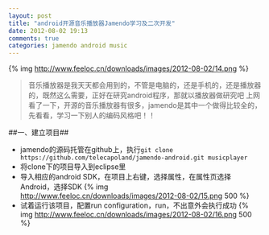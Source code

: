 ```yaml
---
layout: post
title: "android开源音乐播放器Jamendo学习及二次开发"
date: 2012-08-02 19:13
comments: true
categories: jamendo android music
---
```

{% img http://www.feeloc.cn/downloads/images/2012-08-02/14.png %}
>音乐播放器是我天天都会用到的，不管是电脑的，还是手机的，还是播放器的，既然这么需要，正好在研究android程序，那就以播放器做研究吧
>上网看了一下，开源的音乐播放器有很多，jamendo是其中一个做得比较全的，先看看，学习一下别人的编码风格吧！！
<!-- more -->

##一、建立项目##
*	jamendo的源码托管在github上，执行`git clone https://github.com/telecapoland/jamendo-android.git musicplayer`
*	将clone下的项目导入到eclipse里
*	导入相应的android SDK，在项目上右键，选择属性，在属性页选择Android，选择SDK
{% img http://www.feeloc.cn/downloads/images/2012-08-02/15.png 500 %}
*	试着运行该项目，配置run configuration，run，不出意外会执行成功
{% img http://www.feeloc.cn/downloads/images/2012-08-02/16.png 500 %}


